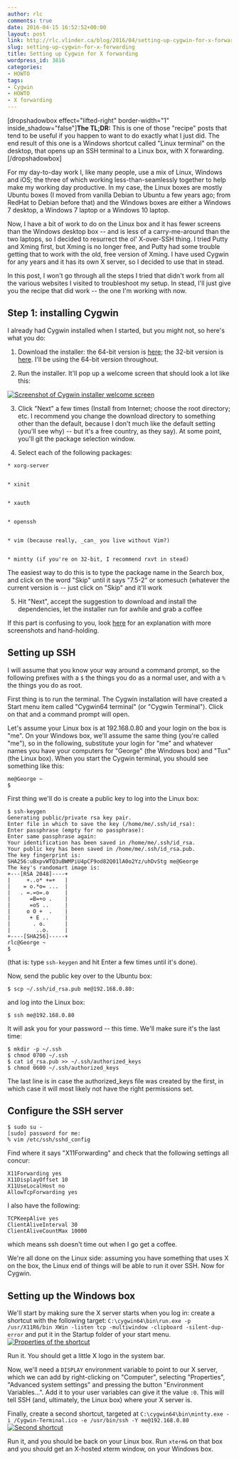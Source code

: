 ```yaml
---
author: rlc
comments: true
date: 2016-04-15 16:52:52+00:00
layout: post
link: http://rlc.vlinder.ca/blog/2016/04/setting-up-cygwin-for-x-forwarding/
slug: setting-up-cygwin-for-x-forwarding
title: Setting up Cygwin for X forwarding
wordpress_id: 3816
categories:
- HOWTO
tags:
- Cygwin
- HOWTO
- X forwarding
---
```


[dropshadowbox effect="lifted-right" border-width="1" inside_shadow="false"]**The TL;DR:**
This is one of those "recipe" posts that tend to be useful if you happen to want to do exactly what I just did. The end result of this one is a Windows shortcut called "Linux terminal" on the desktop, that opens up an SSH terminal to a Linux box, with X forwarding.[/dropshadowbox]
<!--more-->
For my day-to-day work I, like many people, use a mix of Linux, Windows and iOS; the three of which working less-than-seamlessly together to help make my working day productive. In my case, the Linux boxes are mostly Ubuntu boxes (I moved from vanilla Debian to Ubuntu a few years ago; from RedHat to Debian before that) and the Windows boxes are either a Windows 7 desktop, a Windows 7 laptop or a Windows 10 laptop.

Now, I have a bit of work to do on the Linux box and it has fewer screens than the Windows desktop box -- and is less of a carry-me-around than the two laptops, so I decided to resurrect the ol' X-over-SSH thing. I tried Putty and Xming first, but Xming is no longer free, and Putty had some trouble getting that to work with the old, free version of Xming. I have used Cygwin for any years and it has its own X server, so I decided to use that in stead.

In this post, I won't go through all the steps I tried that didn't work from all the various websites I visited to troubleshoot my setup. In stead, I'll just give you the recipe that did work -- the one I'm working with now.


## Step 1: installing Cygwin


I already had Cygwin installed when I started, but you might not, so here's what you do:



 	
  1. Download the installer: the 64-bit version is [here](http://cygwin.com/setup-x86_64.exe); the 32-bit version is [here](http://cygwin.com/setup-x86.exe). I'll be using the 64-bit version throughout.

 	
  2. Run the installer. It'll pop up a welcome screen that should look a lot like this:  

[![Screenshot of Cygwin installer welcome screen](http://rlc.vlinder.ca/wp-content/uploads/2016/04/screenshot.png)](http://rlc.vlinder.ca/wp-content/uploads/2016/04/screenshot.png)

 	
  3. Click "Next" a few times (Install from Internet; choose the root directory; etc. I recommend you change the download directory to something other than the default, because I don't much like the default setting (you'll see why) -- but it's a free country, as they say). At some point, you'll git the package selection window.


  4. Select each of the following packages:

    * xorg-server


    * xinit


    * xauth


    * openssh


    * vim (because really, _can_ you live without Vim?)


    * mintty (if you're on 32-bit, I recommend rxvt in stead)


The easiest way to do this is to type the package name in the Search box, and click on the word "Skip" until it says "7.5-2" or somesuch (whatever the current version is -- just click on "Skip" and it'll work



  5. Hit "Next", accept the suggestion to download and install the dependencies, let the installer run for awhile and grab a coffee


If this part is confusing to you, look [here](http://x.cygwin.com/docs/ug/setup-cygwin-x-installing.html) for an explanation with more screenshots and hand-holding.



## Setting up SSH


I will assume that you know your way around a command prompt, so the following prefixes with a `$` the things you do as a normal user, and with a `%` the things you do as root.

First thing is to run the terminal. The Cygwin installation will have created a Start menu item called "Cygwin64 terminal" (or "Cygwin Terminal"). Click on that and a command prompt will open.

Let's assume your Linux box is at 192.168.0.80 and your login on the box is "me". On your Windows box, we'll assume the same thing (you're called "me"), so in the following, substitute your login for "me" and whatever names you have your computers for "George" (the Windows box) and "Tux" (the Linux box). When you start the Cygwin terminal, you should see something like this:

    
    me@George ~
    $ 



First thing we'll do is create a public key to log into the Linux box:

    
    $ ssh-keygen
    Generating public/private rsa key pair.
    Enter file in which to save the key (/home/me/.ssh/id_rsa): 
    Enter passphrase (empty for no passphrase):
    Enter same passphrase again:
    Your identification has been saved in /home/me/.ssh/id_rsa.
    Your public key has been saved in /home/me/.ssh/id_rsa.pub.
    The key fingerprint is:
    SHA256:uBxpvWTQ3uBWMPiU4pCF9od82Q01lA0o2Yz/uhDvStg me@George
    The key's randomart image is:
    +---[RSA 2048]----+
    |     +..o* +=+   |
    |    = o.*o= ...  |
    |   . =.=o=.o     |
    |      =B=+o .    |
    |      =oS ..     |
    |     o O +  .    |
    |      + E ..     |
    |       . o.      |
    |        ..o.     |
    +----[SHA256]-----+
    rlc@George ~
    $ 


(that is: type `ssh-keygen` and hit Enter a few times until it's done).

Now, send the public key over to the Ubuntu box:
    
    $ scp ~/.ssh/id_rsa.pub me@192.168.0.80:


and log into the Linux box:
    
    $ ssh me@192.168.0.80


It will ask you for your password -- this time. We'll make sure it's the last time:

    
    $ mkdir -p ~/.ssh
    $ chmod 0700 ~/.ssh
    $ cat id_rsa.pub >> ~/.ssh/authorized_keys
    $ chmod 0600 ~/.ssh/authorized_keys


The last line is in case the authorized_keys file was created by the first, in which case it will most likely not have the right permissions set.



## Configure the SSH server



    
    $ sudo su -
    [sudo] password for me:
    % vim /etc/ssh/sshd_config



Find where it says "X11Forwarding" and check that the following settings all concur:

    
    X11Forwarding yes
    X11DisplayOffset 10
    X11UseLocalHost no
    AllowTcpForwarding yes


I also have the following: 
    
    TCPKeepAlive yes
    ClientAliveInterval 30
    ClientAliveCountMax 10000


which means ssh doesn't time out when I go get a coffee.

We're all done on the Linux side: assuming you have something that uses X on the box, the Linux end of things will be able to run it over SSH. Now for Cygwin.



## Setting up the Windows box


We'll start by making sure the X server starts when you log in: create a shortcut with the following target:
`C:\cygwin64\bin\run.exe -p /usr/X11R6/bin XWin -listen tcp -multiwindow -clipboard -silent-dup-error`
and put it in the Startup folder of your start menu.
[![Properties of the shortcut](http://rlc.vlinder.ca/wp-content/uploads/2016/04/screenshot-1.png)](http://rlc.vlinder.ca/wp-content/uploads/2016/04/screenshot-1.png)

Run it. You should get a little X logo in the system bar.

Now, we'll need a `DISPLAY` environment variable to point to our X server, which we can add by right-clicking on "Computer", selecting "Properties", "Advanced system settings" and pressing the button "Environment Variables...". Add it to your user variables can give it the value `:0`. This will tell SSH (and, ultimately, the Linux box) where your X server is.

Finally, create a second shortcut, targeted at `C:\cygwin64\bin\mintty.exe -i /Cygwin-Terminal.ico -e /usr/bin/ssh -Y me@192.168.0.80`
[![Second shortcut](http://rlc.vlinder.ca/wp-content/uploads/2016/04/screenshot-2.png)](http://rlc.vlinder.ca/wp-content/uploads/2016/04/screenshot-2.png)

Run it, and you should be back on your Linux box. Run `xterm&` on that box and you should get an X-hosted xterm window, on your Windows box.

